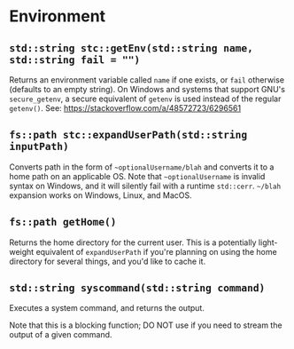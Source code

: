 # Environment

## `std::string stc::getEnv(std::string name, std::string fail = "")`

Returns an environment variable called `name` if one exists, or `fail` otherwise (defaults to an empty string). On Windows and systems that support GNU's `secure_getenv`, a secure equivalent of `getenv` is used instead of the regular `getenv()`. See: https://stackoverflow.com/a/48572723/6296561

## `fs::path stc::expandUserPath(std::string inputPath)`

Converts path in the form of `~optionalUsername/blah` and converts it to a home path on an applicable OS. Note that `~optionalUsername` is invalid syntax on Windows, and it will silently fail with a runtime `std::cerr`. `~/blah` expansion works on Windows, Linux, and MacOS.

## `fs::path getHome()`

Returns the home directory for the current user. This is a potentially light-weight equivalent of `expandUserPath` if you're planning on using the home directory for several things, and you'd like to cache it.

## `std::string syscommand(std::string command)`

Executes a system command, and returns the output.

Note that this is a blocking function; DO NOT use if you need to stream the output of a given command.
